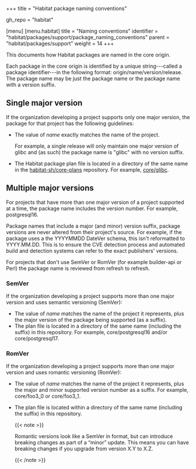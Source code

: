 +++
title = "Habitat package naming conventions"

gh_repo = "habitat"

[menu]
  [menu.habitat]
    title = "Naming conventions"
    identifier = "habitat/packages/support/package_naming_conventions"
    parent = "habitat/packages/support"
    weight = 14
+++

This documents how Habitat packages are named in the core origin.

Each package in the core origin is identified by a unique string---called a package identifier---in the following format: origin/name/version/release.
The package name may be just the package name or the package name with a version suffix.

## Single major version

If the organization developing a project supports only one major version, the package for that project has the following guidelines:

- The value of _name_ exactly matches the name of the project.

  For example, a single release will only maintain one major version of glibc and (as such) the package name is "glibc" with no version suffix.

- The Habitat package plan file is located in a directory of the same name in the [habitat-sh/core-plans](https://github.com/habitat-sh/core-plans/) repository. For example, [core/glibc](https://github.com/habitat-sh/core-plans/tree/main/glibc).

## Multiple major versions

For projects that have more than one major version of a project supported at a time, the package name includes the version number. For example, postgresql16.

Package names that include a major (and minor) version suffix, package versions are never altered from their project's source.
For example, if the package uses a the YYYYMMDD DateVer schema, this isn't reformatted to YYYY.MM.DD.
This is to ensure the CVE detection process and automated build and detection systems can refer to the exact publishers' versions.

For projects that don't use SemVer or RomVer (for example builder-api or Perl) the package name is reviewed from refresh to refresh.

### SemVer

If the organization developing a project supports more than one major version and uses semantic versioning (SemVer):

- The value of _name_ matches the name of the project it represents, plus the major version of the package being supported (as a suffix).
- The plan file is located in a directory of the same name (including the suffix) in this repository. For example, core/postgresql16 and/or core/postgresql17.

### RomVer

If the organization developing a project supports more than one major version and uses romantic versioning (RomVer):

- The value of _name_ matches the name of the project it represents, plus the major and minor supported version number as a suffix.
  For example, core/foo3_0 or core/foo3_1.

- The plan file is located within a directory of the same name (including the suffix) in this repository.

  {{< note >}}

  Romantic versions look like a SemVer in format, but can introduce breaking changes as part of a “minor” update.
  This means you can have breaking changes if you upgrade from version X.Y to X.Z.

  {{< /note >}}
